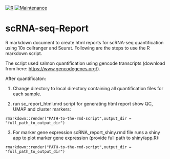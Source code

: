[![R](https://ziadoua.github.io/m3-Markdown-Badges/badges/R/r1.svg)](https://www.r-project.org/)
[![Maintenance](https://img.shields.io/badge/Maintained%3F-yes-green.svg)](https://github.com/LIV-NGS/RNA-seq-Report/graphs/commit-activity)

# scRNA-seq-Report

R markdown document to create html reports for scRNA-seq quantification using 10x cellranger and Seurat. 
Following are the steps to use the R markdown script.

The script used salmon quantification using gencode transcripts (download from here: https://www.gencodegenes.org/). 

After quantificaton:


1. Change directory to local directory containing all quantification files for each sample.

2. run sc_report_html.mrd script for generating html report show QC, UMAP and cluster markers:
```
rmarkdown::render("PATH-to-the-rmd-script",output_dir = "full_path_to_output_dir")
```

3. For marker gene expression scRNA_report_shiny.rmd file runs a shiny app to plot marker gene expression (provide full path to shiny/app.R):


```
rmarkdown::render("PATH-to-the-rmd-script",output_dir = "full_path_to_output_dir")
```
